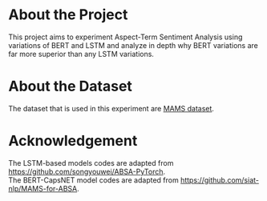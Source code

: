 # About the Project
This project aims to experiment Aspect-Term Sentiment Analysis using variations of BERT and LSTM and analyze in depth why BERT variations are far more superior than any LSTM variations.

# About the Dataset
The dataset that is used in this experiment are [MAMS dataset]( https://github.com/siat-nlp/MAMS-for-ABSA).  

# Acknowledgement
The LSTM-based models codes are adapted from https://github.com/songyouwei/ABSA-PyTorch. <br>
The BERT-CapsNET model codes are adapted from https://github.com/siat-nlp/MAMS-for-ABSA.
